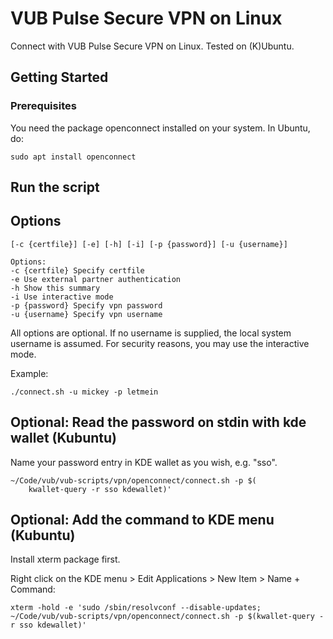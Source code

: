 # VUB Pulse Secure VPN on Linux

Connect with VUB Pulse Secure VPN on Linux. Tested on (K)Ubuntu.

## Getting Started

### Prerequisites

You need the package openconnect installed on your system. In Ubuntu, do:

```
sudo apt install openconnect
```

## Run the script

## Options

```
[-c {certfile}] [-e] [-h] [-i] [-p {password}] [-u {username}]

Options:
-c {certfile} Specify certfile
-e Use external partner authentication
-h Show this summary
-i Use interactive mode
-p {password} Specify vpn password
-u {username} Specify vpn username
```

All options are optional. If no username is supplied, the local system username is assumed. For security reasons, you may use the interactive mode.

Example:

```
./connect.sh -u mickey -p letmein
```

## Optional: Read the password on stdin with kde wallet (Kubuntu)

Name your password entry in KDE wallet as you wish, e.g. "sso".

```
~/Code/vub/vub-scripts/vpn/openconnect/connect.sh -p $(
    kwallet-query -r sso kdewallet)'
```

## Optional: Add the command to KDE menu (Kubuntu)

Install xterm package first.

Right click on the KDE menu > Edit Applications > New Item > Name + Command:

```
xterm -hold -e 'sudo /sbin/resolvconf --disable-updates; ~/Code/vub/vub-scripts/vpn/openconnect/connect.sh -p $(kwallet-query -r sso kdewallet)'
```
